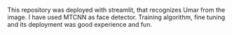 This repository was deployed with streamlit, that recognizes Umar from the image. I have used MTCNN as face detector. 
Training algorithm, fine tuning and its deployment was good experience and  fun. 
 
